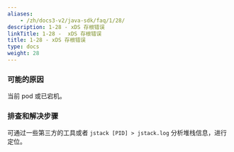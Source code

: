 ```yaml
---
aliases:
    - /zh/docs3-v2/java-sdk/faq/1/28/
description: 1-28 - xDS 存根错误
linkTitle: 1-28 -  xDS 存根错误
title: 1-28 - xDS 存根错误
type: docs
weight: 28
---
```




### 可能的原因

当前 pod 或已宕机。

### 排查和解决步骤

可通过一些第三方的工具或者 `jstack [PID] > jstack.log` 分析堆栈信息，进行定位。
